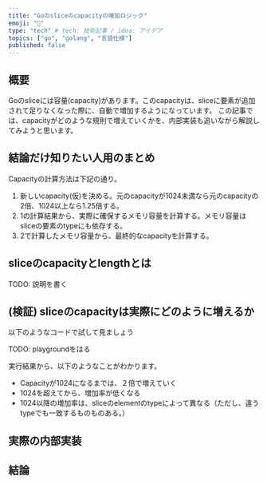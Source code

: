 ```yaml
---
title: "Goのsliceのcapacityの増加ロジック"
emoji: "🐥"
type: "tech" # tech: 技術記事 / idea: アイデア
topics: ["go", "golang", "言語仕様"]
published: false
---
```


## 概要

Goのsliceには容量(capacity)があります。このcapacityは、sliceに要素が追加されて足りなくなった際に、自動で増加するようになっています。
この記事では、capacityがどのような規則で増えていくかを、内部実装も追いながら解説してみようと思います。

## 結論だけ知りたい人用のまとめ

Capacityの計算方法は下記の通り。

1. 新しいcapacity(仮)を決める。元のcapacityが1024未満なら元のcapacityの2倍、1024以上なら1.25倍する。
2. 1の計算結果から、実際に確保するメモリ容量を計算する。メモリ容量はsliceの要素のtypeにも依存する。
3. 2で計算したメモリ容量から、最終的なcapacityを計算する。

## sliceのcapacityとlengthとは

TODO: 説明を書く

## (検証) sliceのcapacityは実際にどのように増えるか
以下のようなコードで試して見ましょう

TODO: playgroundをはる

実行結果から、以下のようなことがわかります。

- Capacityが1024になるまでは、２倍で増えていく
- 1024を超えてから、増加率が低くなる
- 1024以降の増加率は、sliceのelementのtypeによって異なる（ただし、違うtypeでも一致するものものある。）


## 実際の内部実装

## 結論
